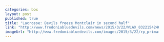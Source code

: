 ```yaml
---
categories: box
layout: post
published: true
title: "Lacrosse: Devils freeze Montclair in second half"
link: "http://www.fredoniabluedevils.com/news/2015/3/22/WLAX_0322154240.aspx"
imageUrl: "http://www.fredoniabluedevils.com/images/2015/3/22/rp_primary_wlax_274_resize.jpg"
---
```


